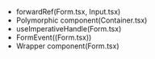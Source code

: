 - forwardRef(Form.tsx, Input.tsx)
- Polymorphic component(Container.tsx)
- useImperativeHandle(Form.tsx)
- FormEvent((Form.tsx))
- Wrapper component(Form.tsx)

